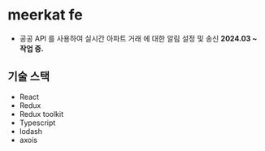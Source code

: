 # meerkat fe
* 공공 API 를 사용하여 실시간 아파트 거래 에 대한 알림 설정 및 송신
**2024.03 ~ 작업 중.**

## 기술 스택
- React
- Redux
- Redux toolkit
- Typescript
- lodash
- axois
